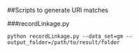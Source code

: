 ##Scripts to generate URI matches

###recordLinkage.py
```
python recordLinkage.py --data_set=gm --output_folder=/path/to/result/folder
```
